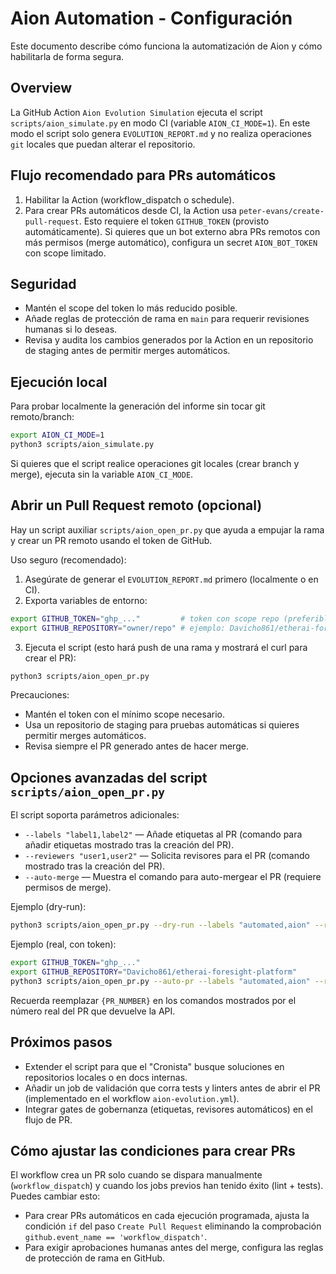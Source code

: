 Aion Automation - Configuración
===============================

Este documento describe cómo funciona la automatización de Aion y cómo habilitarla de forma segura.

Overview
--------
La GitHub Action `Aion Evolution Simulation` ejecuta el script `scripts/aion_simulate.py` en modo CI (variable `AION_CI_MODE=1`). En este modo el script solo genera `EVOLUTION_REPORT.md` y no realiza operaciones `git` locales que puedan alterar el repositorio.

Flujo recomendado para PRs automáticos
-------------------------------------
1. Habilitar la Action (workflow_dispatch o schedule).
2. Para crear PRs automáticos desde CI, la Action usa `peter-evans/create-pull-request`. Esto requiere el token `GITHUB_TOKEN` (provisto automáticamente). Si quieres que un bot externo abra PRs remotos con más permisos (merge automático), configura un secret `AION_BOT_TOKEN` con scope limitado.

Seguridad
---------
- Mantén el scope del token lo más reducido posible.
- Añade reglas de protección de rama en `main` para requerir revisiones humanas si lo deseas.
- Revisa y audita los cambios generados por la Action en un repositorio de staging antes de permitir merges automáticos.

Ejecución local
---------------
Para probar localmente la generación del informe sin tocar git remoto/branch:

```bash
export AION_CI_MODE=1
python3 scripts/aion_simulate.py
```

Si quieres que el script realice operaciones git locales (crear branch y merge), ejecuta sin la variable `AION_CI_MODE`.

Abrir un Pull Request remoto (opcional)
--------------------------------------
Hay un script auxiliar `scripts/aion_open_pr.py` que ayuda a empujar la rama y crear un PR remoto usando el token de GitHub.

Uso seguro (recomendado):

1. Asegúrate de generar el `EVOLUTION_REPORT.md` primero (localmente o en CI).
2. Exporta variables de entorno:

```bash
export GITHUB_TOKEN="ghp_..."         # token con scope repo (preferiblemente scoped to staging)
export GITHUB_REPOSITORY="owner/repo" # ejemplo: Davicho861/etherai-foresight-platform
```

3. Ejecuta el script (esto hará push de una rama y mostrará el curl para crear el PR):

```bash
python3 scripts/aion_open_pr.py
```

Precauciones:
- Mantén el token con el mínimo scope necesario.
- Usa un repositorio de staging para pruebas automáticas si quieres permitir merges automáticos.
- Revisa siempre el PR generado antes de hacer merge.

Opciones avanzadas del script `scripts/aion_open_pr.py`
---------------------------------------------------
El script soporta parámetros adicionales:

- `--labels "label1,label2"` — Añade etiquetas al PR (comando para añadir etiquetas mostrado tras la creación del PR).
- `--reviewers "user1,user2"` — Solicita revisores para el PR (comando mostrado tras la creación del PR).
- `--auto-merge` — Muestra el comando para auto-mergear el PR (requiere permisos de merge).

Ejemplo (dry-run):

```bash
python3 scripts/aion_open_pr.py --dry-run --labels "automated,aion" --reviewers "alice,bob"
```

Ejemplo (real, con token):

```bash
export GITHUB_TOKEN="ghp_..."
export GITHUB_REPOSITORY="Davicho861/etherai-foresight-platform"
python3 scripts/aion_open_pr.py --auto-pr --labels "automated,aion" --reviewers "alice,bob"
```

Recuerda reemplazar `{PR_NUMBER}` en los comandos mostrados por el número real del PR que devuelve la API.


Próximos pasos
--------------
- Extender el script para que el "Cronista" busque soluciones en repositorios locales o en docs internas.
- Añadir un job de validación que corra tests y linters antes de abrir el PR (implementado en el workflow `aion-evolution.yml`).
- Integrar gates de gobernanza (etiquetas, revisores automáticos) en el flujo de PR.

Cómo ajustar las condiciones para crear PRs
-----------------------------------------
El workflow crea un PR solo cuando se dispara manualmente (`workflow_dispatch`) y cuando los jobs previos han tenido éxito (lint + tests). Puedes cambiar esto:

- Para crear PRs automáticos en cada ejecución programada, ajusta la condición `if` del paso `Create Pull Request` eliminando la comprobación `github.event_name == 'workflow_dispatch'`.
- Para exigir aprobaciones humanas antes del merge, configura las reglas de protección de rama en GitHub.

